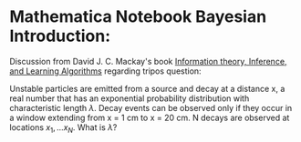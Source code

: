 Mathematica Notebook Bayesian Introduction:   
===============

Discussion from David J. C. Mackay's book [Information theory, 
Inference, and Learning Algorithms](http://www.inference.phy.cam.ac.uk/mackay/itila/book.html) 
regarding tripos question:

Unstable particles are emitted from a source and decay at
a distance x, a real number that has an exponential
probability distribution with characteristic length $\lambda$.
Decay events can be observed only if they occur in a window extending
from x = 1 cm to x = 20 cm. N decays are observed at locations 
${x_{1}, ... x_{N}}$. What is $\lambda$?
